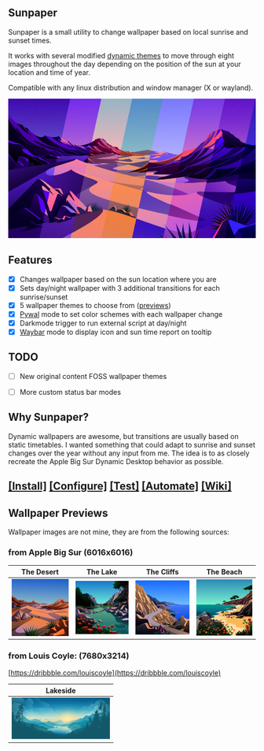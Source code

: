 ## Sunpaper

Sunpaper is a small utility to change wallpaper based on local sunrise and sunset times. 

It works with several modified [dynamic themes](#wallpaper-previews) to move through eight images throughout the day depending on the position of the sun at your location and time of year.

Compatible with any linux distribution and window manager (X or wayland).

![Screenshot](screenshots/screenshot.jpg)


## Features

- [x] Changes wallpaper based on the sun location where you are
- [x] Sets day/night wallpaper with 3 additional transitions for each sunrise/sunset
- [x] 5 wallpaper themes to choose from ([previews](#wallpaper-previews))
- [x] [Pywal](https://github.com/dylanaraps/pywal) mode to set color schemes with each wallpaper change
- [x] Darkmode trigger to run external script at day/night
- [x] [Waybar](https://github.com/Alexays/Waybar) mode to display icon and sun time report on tooltip

## TODO

- [ ] New original content FOSS wallpaper themes
- [ ] More custom status bar modes 


## Why Sunpaper?

Dynamic wallpapers are awesome, but transitions are usually based on static timetables. I wanted something that could adapt to sunrise and sunset changes over the year without any input from me. The idea is to as closely recreate the Apple Big Sur Dynamic Desktop behavior as possible.


## [[Install]](https://github.com/hexive/sunpaper/wiki/1-Install) [[Configure]](https://github.com/hexive/sunpaper/wiki/2-Configure) [[Test]](https://github.com/hexive/sunpaper/wiki/3-Test-it) [[Automate]](https://github.com/hexive/sunpaper/wiki/4-Set-it-to-run-automatically) [[Wiki]](https://github.com/hexive/sunpaper/wiki)


## Wallpaper Previews

Wallpaper images are not mine, they are from the following sources:

### from Apple Big Sur (6016x6016)

|The Desert|The Lake|The Cliffs|The Beach|
|--|--|--|--|
|![Thumbnail](screenshots/the-desert-200.jpg)|![Thumbnail](screenshots/the-lake-200.jpg)|![Thumbnail](screenshots/the-cliffs-200.jpg)|![Thumbnail](screenshots/the-beach-200.jpg)|


### from Louis Coyle: (7680x3214) 
[https://dribbble.com/louiscoyle](https://dribbble.com/louiscoyle)


|Lakeside|
|--|
|![Thumbnail](screenshots/lakeside-200.jpg)|
